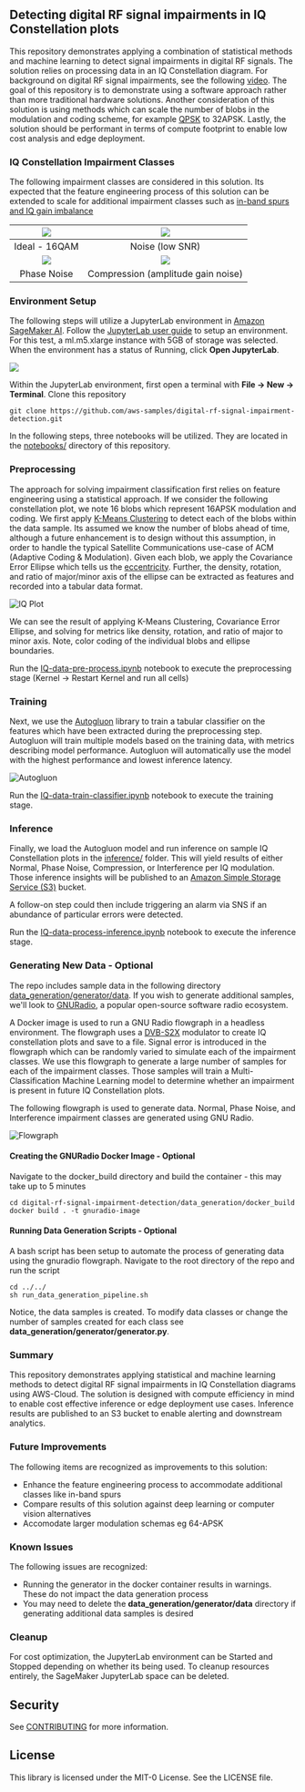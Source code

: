 ## Detecting digital RF signal impairments in IQ Constellation plots

This repository demonstrates applying a combination of statistical methods and machine learning to detect signal impairments in digital RF signals. The
solution relies on processing data in an IQ Constellation diagram. For background on digital RF signal impairments,
see the following [video](https://www.youtube.com/watch?v=aQd_zBytid8). The goal of this repository is to
demonstrate using a software approach rather than more traditional hardware solutions.
Another consideration of this solution is using methods which can scale the number of blobs in the
modulation and coding scheme, for example [QPSK](<https://en.wikipedia.org/wiki/Phase-shift_keying#Quadrature_phase-shift_keying_(QPSK)>) to 32APSK.
Lastly, the solution should be performant in terms of compute footprint to enable low cost analysis and edge deployment.

### IQ Constellation Impairment Classes

The following impairment classes are considered in this solution. Its expected that the feature engineering
process of this solution can be extended to scale for additional impairment classes such as [in-band spurs
and IQ gain imbalance](https://rahsoft.com/2022/10/16/understanding-constellation-distortions/)

|   ![](repository_images/normal_plot.png)    |    ![](repository_images/noise_plot.png)    |
| :-----------------------------------------: | :-----------------------------------------: |
|                Ideal - 16QAM                |               Noise (low SNR)               |
| ![](repository_images/phase_noise_plot.png) | ![](repository_images/compression_plot.png) |
|                 Phase Noise                 |     Compression (amplitude gain noise)      |

### Environment Setup

The following steps will utilize a JupyterLab environment in [Amazon SageMaker AI](https://aws.amazon.com/sagemaker-ai/). Follow the [JupyterLab user guide](https://docs.aws.amazon.com/sagemaker/latest/dg/studio-updated-jl-user-guide.html) to setup an environment. For this test, a ml.m5.xlarge instance with 5GB of storage was selected. When the environment has a status of Running, click **Open JupyterLab**.

![](repository_images/notebook_setup.png)

Within the JupyterLab environment, first open a terminal with **File -> New -> Terminal**. Clone this repository

```
git clone https://github.com/aws-samples/digital-rf-signal-impairment-detection.git
```

In the following steps, three notebooks will be utilized. They are located in the [notebooks/](https://github.com/aws-samples/digital-rf-signal-impairment-detection/tree/main/notebooks) directory of this repository.

### Preprocessing

The approach for solving impairment classification first relies on feature engineering using a statistical approach.
If we consider the following constellation plot, we note 16 blobs which represent 16APSK modulation and coding.
We first apply [K-Means Clustering](https://scikit-learn.org/stable/modules/generated/sklearn.cluster.KMeans.html)
to detect each of the blobs within the data sample.
Its assumed we know the number of blobs ahead of time, although a future enhancement is to design without this assumption,
in order to handle the typical Satellite Communications use-case of ACM (Adaptive Coding & Modulation).
Given each blob, we apply the Covariance Error Ellipse which tells us the [eccentricity](<https://en.wikipedia.org/wiki/Eccentricity_(mathematics)>).
Further, the density, rotation, and ratio of major/minor axis of the ellipse can be extracted as features and recorded into
a tabular data format.

![IQ Plot](repository_images/processing_flow.png)

We can see the result of applying K-Means Clustering, Covariance Error Ellipse, and solving for metrics like density, rotation,
and ratio of major to minor axis. Note, color coding of the individual blobs and ellipse boundaries.

Run the [IQ-data-pre-process.ipynb](./notebooks/IQ-data-pre-process.ipynb) notebook to execute the
preprocessing stage (Kernel -> Restart Kernel and run all cells)

### Training

Next, we use the [Autogluon](https://auto.gluon.ai/) library to train a tabular classifier on the features which
have been extracted during the preprocessing step.
Autogluon will train multiple models based on the training data, with metrics describing model performance.
Autogluon will automatically use the model with the highest performance and lowest inference latency.

![Autogluon](repository_images/autogluon.png)

Run the [IQ-data-train-classifier.ipynb](./notebooks/IQ-data-train-classifier.ipynb) notebook to execute the training stage.

### Inference

Finally, we load the Autogluon model and run inference on sample IQ Constellation plots in the [inference/](https://github.com/aws-samples/digital-rf-signal-impairment-detection/tree/main/notebooks/inference) folder.
This will yield results of either Normal, Phase Noise, Compression, or Interference per IQ modulation.
Those inference insights will be published to an [Amazon Simple Storage Service (S3)](https://aws.amazon.com/s3/) bucket.

A follow-on step could then include triggering an alarm via SNS if an abundance of particular errors were detected.

Run the [IQ-data-process-inference.ipynb](./notebooks/IQ-data-process-inference.ipynb) notebook to execute the inference stage.

### Generating New Data - Optional

The repo includes sample data in the following directory [data_generation/generator/data](https://github.com/aws-samples/digital-rf-signal-impairment-detection/tree/main/data_generation/generator/data). If you wish to generate additional samples, we'll look to [GNURadio](https://www.gnuradio.org/), a popular open-source software radio ecosystem.

A Docker image is used to run a GNU Radio flowgraph in a headless environment.
The flowgraph uses a [DVB-S2X](https://en.wikipedia.org/wiki/DVB-S2X) modulator to create IQ constellation plots
and save to a file. Signal error is introduced in the flowgraph which can be randomly varied to simulate each of the impairment classes.
We use this flowgraph to generate a large number of samples for each of the impairment classes.
Those samples will train a Multi-Classification Machine Learning model to determine whether an impairment is present in future IQ Constellation plots.

The following flowgraph is used to generate data. Normal, Phase Noise, and Interference impairment classes are generated using GNU Radio.

![Flowgraph](repository_images/flowgraph.png)

#### Creating the GNURadio Docker Image - Optional

Navigate to the docker_build directory and build the container - this may take up to 5 minutes

```
cd digital-rf-signal-impairment-detection/data_generation/docker_build
docker build . -t gnuradio-image
```

#### Running Data Generation Scripts - Optional

A bash script has been setup to automate the process of generating data using the gnuradio flowgraph. Navigate to the root directory of the repo and run the script

```
cd ../../
sh run_data_generation_pipeline.sh
```

Notice, the data samples is created. To modify data classes or change the number of samples created for each class see **data_generation/generator/generator.py**.

### Summary

This repository demonstrates applying statistical and machine learning methods to detect digital RF signal impairments
in IQ Constellation diagrams using AWS-Cloud. The solution is designed with compute efficiency in mind to enable
cost effective inference or edge deployment use cases.
Inference results are published to an S3 bucket to enable alerting and downstream analytics.

### Future Improvements

The following items are recognized as improvements to this solution:

- Enhance the feature engineering process to accommodate additional classes like in-band spurs
- Compare results of this solution against deep learning or computer vision alternatives
- Accomodate larger modulation schemas eg 64-APSK

### Known Issues

The following issues are recognized:

- Running the generator in the docker container results in warnings. These do not impact the data generation process
- You may need to delete the **data_generation/generator/data** directory if generating additional data samples is desired

### Cleanup

For cost optimization, the JupyterLab environment can be Started and Stopped depending on whether its being used. To cleanup resources entirely, the SageMaker JupyterLab space can be deleted.

## Security

See [CONTRIBUTING](CONTRIBUTING.md#security-issue-notifications) for more information.

## License

This library is licensed under the MIT-0 License. See the LICENSE file.
